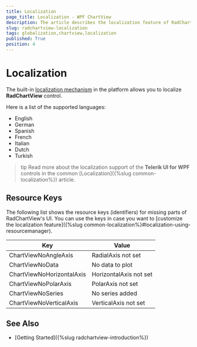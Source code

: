 ```yaml
---
title: Localization
page_title: Localization - WPF ChartView
description: The article describes the localization feature of RadChartView.
slug: radchartview-localization
tags: globalization,chartview,localization
published: True
position: 4
---
```


# Localization

The built-in [localization mechanism](https://docs.microsoft.com/en-us/dotnet/desktop/wpf/advanced/wpf-globalization-and-localization-overview?view=netframeworkdesktop-4.8) in the platform allows you to localize __RadChartView__ control. 

Here is a list of the supported languages:

* English            
* German          
* Spanish           
* French
* Italian              
* Dutch             
* Turkish

>tip Read more about the localization support of the __Telerik UI for WPF__ controls in the common [Localization]({%slug common-localization%}) article.

## Resource Keys

The following list shows the resource keys (identifiers) for missing parts of RadChartView's UI. You can use the keys in case you want to [customize the localization feature]({%slug common-localization%}#localization-using-resourcemanager).

Key	|	Value
---	|	---	
ChartViewNoAngleAxis | RadialAxis not set
ChartViewNoData | No data to plot
ChartViewNoHorizontalAxis | HorizontalAxis not set
ChartViewNoPolarAxis | PolarAxis not set
ChartViewNoSeries | No series added
ChartViewNoVerticalAxis | VerticalAxis not set

## See Also  
* [Getting Started]({%slug radchartview-introduction%})
